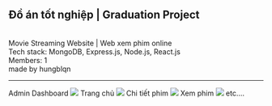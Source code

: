 <h2><b>Đồ án tốt nghiệp | Graduation Project</b></h2> <br/>
Movie Streaming Website | Web xem phim online <br/>
Tech stack: MongoDB, Express.js, Node.js, React.js <br/>
Members: 1 <br/>
made by hungblqn <br/>
<hr/>
Admin Dashboard
<img src="https://github.com/user-attachments/assets/11dd3aa3-c1d4-4831-a416-c0d691bed8a9"/>
Trang chủ
<img src="https://github.com/user-attachments/assets/cc13187b-7382-4940-9318-7a482ee26133"/>
Chi tiết phim
<img src="https://github.com/user-attachments/assets/68c75bc3-874f-4f26-9863-9608b3cef090"/>
Xem phim
<img src="https://github.com/user-attachments/assets/3218cce9-6aee-4664-9432-0a57c16d2779"/>
etc....


